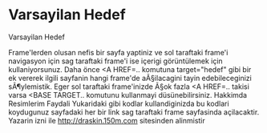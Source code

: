 # Varsayilan Hedef


Varsayilan Hedef



  Frame'lerden olusan nefis bir sayfa yaptiniz ve sol taraftaki frame'i navigasyon için sag taraftaki frame'i ise içerigi görüntülemek için kullaniyorsunuz. Daha önce <A HREF=.. komutuna target="hedef" gibi bir ek vererek ilgili sayfanin hangi frame'de aÃ§ilacagini tayin edebileceginizi sÃ¶ylemistik. Eger sol taraftaki frame'inizde Ã§ok fazla <A HREF=.. takisi varsa <BASE TARGET.. komutunu kullanmayi düsünebilirsiniz.                <base target="sagtaraf"> <a suraya="sayfa1.htm">Hakkimda</a> <a suraya="sayfa1.htm">Resimlerim</a> <a suraya="sayfa1.htm">Faydali</a>             Yukaridaki gibi kodlar kullandiginizda bu kodlari koydugunuz sayfadaki her bir link sag taraftaki frame sayfasinda açilacaktir.                Yazarin izni ile http://draskin.150m.com sitesinden alinmistir




